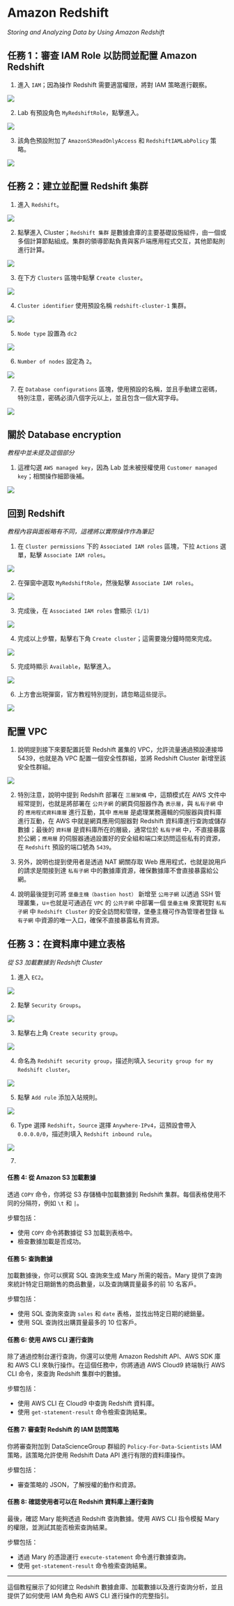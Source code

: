 # Amazon Redshift

_Storing and Analyzing Data by Using Amazon Redshift_

## 任務 1：審查 IAM Role 以訪問並配置 Amazon Redshift

1. 進入 `IAM`；因為操作 Redshift 需要適當權限，將對 IAM 策略進行觀察。

![](images/img_02.png)

2. Lab 有預設角色 `MyRedshiftRole`，點擊進入。

![](images/img_03.png)

3. 該角色預設附加了 `AmazonS3ReadOnlyAccess` 和 `RedshiftIAMLabPolicy` 策略。

![](images/img_04.png)

## 任務 2：建立並配置 Redshift 集群

1. 進入 `Redshift`。

![](images/img_01.png)

2. 點擊進入 Cluster；`Redshift 集群` 是數據倉庫的主要基礎設施組件，由一個或多個計算節點組成。集群的領導節點負責與客戶端應用程式交互，其他節點則進行計算。

![](images/img_05.png)

3. 在下方 `Clusters` 區塊中點擊 `Create cluster`。

![](images/img_06.png)

4. `Cluster identifier` 使用預設名稱 `redshift-cluster-1` 集群。

![](images/img_08.png)

5. `Node type` 設置為 `dc2`

![](images/img_07.png)

6. `Number of nodes` 設定為 `2`。

![](images/img_09.png)

7. 在 `Database configurations` 區塊，使用預設的名稱，並且手動建立密碼，特別注意，密碼必須八個字元以上，並且包含一個大寫字母。

![](images/img_10.png)

## 關於 Database encryption

_教程中並未提及這個部分_

1. 這裡勾選 `AWS managed key`，因為 Lab 並未被授權使用 `Customer managed key`；相關操作細節後補。

![](images/img_11.png)

## 回到 Redshift

_教程內容與面板略有不同，這裡將以實際操作作為筆記_

1. 在 `Cluster permissions` 下的 `Associated IAM roles` 區塊，下拉 `Actions` 選單，點擊 `Associate IAM roles`。

![](images/img_12.png)

2. 在彈窗中選取 `MyRedshiftRole`，然後點擊 `Associate IAM roles`。

![](images/img_13.png)

3. 完成後，在 `Associated IAM roles` 會顯示 `(1/1)`

![](images/img_14.png)

4. 完成以上步驟，點擊右下角 `Create cluster`；這需要幾分鐘時間來完成。

![](images/img_15.png)

5. 完成時顯示 `Available`，點擊進入。

![](images/img_16.png)

6. 上方會出現彈窗，官方教程特別提到，請忽略這些提示。

![](images/img_17.png)

## 配置 VPC

1. 說明提到接下來要配置託管 Redshift 叢集的 VPC，允許流量通過預設連接埠 5439，也就是為 VPC 配置一個安全性群組，並將 Redshift Cluster 新增至該安全性群組。

![](images/img_18.png)

2. 特別注意，說明中提到 Redshift 部署在 `三層架構` 中，這類模式在 AWS 文件中經常提到，也就是將部署在 `公共子網` 的網頁伺服器作為 `表示層`，與 `私有子網` 中的 `應用程式資料庫層` 進行互動，其中 `應用層` 是處理業務邏輯的伺服器與資料庫進行互動，在 AWS 中就是網頁應用伺服器對 Redshift 資料庫進行查詢或儲存數據；最後的 `資料層` 是資料庫所在的層級，通常位於 `私有子網` 中，不直接暴露於公網；`應用層` 的伺服器通過設置好的安全組和端口來訪問這些私有的資源，在 `Redshift` 預設的端口號為 `5439`。

3. 另外，說明也提到使用者是透過 NAT 網關存取 Web 應用程式，也就是說用戶的請求是間接到達 `私有子網` 中的數據庫資源，確保數據庫不會直接暴露給公網。

4. 說明最後提到可將 `堡壘主機（bastion host）` 新增至 `公用子網` 以透過 SSH 管理叢集，u=也就是可通過在 `VPC` 的 `公共子網` 中部署一個 `堡壘主機` 來實現對 `私有子網` 中 `Redshift Cluster` 的安全訪問和管理，堡壘主機可作為管理者登錄 `私有子網` 中資源的唯一入口，確保不直接暴露私有資源。

## 任務 3：在資料庫中建立表格

_從 S3 加載數據到 Redshift Cluster_

1. 進入 `EC2`。

![](images/img_19.png)

2. 點擊 `Security Groups`。

![](images/img_20.png)

3. 點擊右上角 `Create security group`。

![](images/img_21.png)

4. 命名為 `Redshift security group`，描述則填入 `Security group for my Redshift cluster`。

![](images/img_22.png)

5. 點擊 `Add rule` 添加入站規則。

![](images/img_23.png)

6. Type 選擇 `Redshift`，`Source` 選擇 `Anywhere-IPv4`，這預設會帶入 `0.0.0.0/0`，描述則填入 `Redshift inbound rule`。

![](images/img_24.png)

7. 


#### 任務 4: 從 Amazon S3 加載數據
透過 `COPY` 命令，你將從 S3 存儲桶中加載數據到 Redshift 集群。每個表格使用不同的分隔符，例如 `\t` 和 `|`。

步驟包括：
- 使用 `COPY` 命令將數據從 S3 加載到表格中。
- 檢查數據加載是否成功。

#### 任務 5: 查詢數據
加載數據後，你可以撰寫 SQL 查詢來生成 Mary 所需的報告。Mary 提供了查詢來統計特定日期銷售的商品數量，以及查詢購買量最多的前 10 名客戶。

步驟包括：
- 使用 SQL 查詢來查詢 `sales` 和 `date` 表格，並找出特定日期的總銷量。
- 使用 SQL 查詢找出購買量最多的 10 位客戶。

#### 任務 6: 使用 AWS CLI 運行查詢
除了通過控制台運行查詢，你還可以使用 Amazon Redshift API、AWS SDK 庫和 AWS CLI 來執行操作。在這個任務中，你將通過 AWS Cloud9 終端執行 AWS CLI 命令，來查詢 Redshift 集群中的數據。

步驟包括：
- 使用 AWS CLI 在 Cloud9 中查詢 Redshift 資料庫。
- 使用 `get-statement-result` 命令檢索查詢結果。

#### 任務 7: 審查對 Redshift 的 IAM 訪問策略
你將審查附加到 DataScienceGroup 群組的 `Policy-For-Data-Scientists` IAM 策略，該策略允許使用 Redshift Data API 進行有限的資料庫操作。

步驟包括：
- 審查策略的 JSON，了解授權的動作和資源。

#### 任務 8: 確認使用者可以在 Redshift 資料庫上運行查詢
最後，確認 Mary 能夠透過 Redshift 查詢數據。使用 AWS CLI 指令模擬 Mary 的權限，並測試其能否檢索查詢結果。

步驟包括：
- 透過 Mary 的憑證運行 `execute-statement` 命令進行數據查詢。
- 使用 `get-statement-result` 命令檢索查詢結果。

---

這個教程展示了如何建立 Redshift 數據倉庫、加載數據以及進行查詢分析，並且提供了如何使用 IAM 角色和 AWS CLI 進行操作的完整指引。